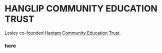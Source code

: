 # HANGLIP COMMUNITY EDUCATION TRUST

Lesley co-founded [Hantam Community Education Trust](http://www.hantam-trust.org.za).


### here